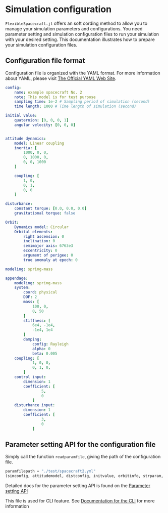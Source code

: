 # Simulation configuration

`FlexibleSpacecraft.jl` offers an soft cording method to allow you to manage your simulation parameters and configurations. You need parameter setting and simulation configuration files to run your simulation with your desired setting. This documentation illustrates how to prepare your simulation configuration files.

## Configuration file format

Configuration file is organized with the YAML format. For more information about YAML, please visit [The Official YAML Web Site](https://yaml.org/).

```yaml
config:
    name: example spacecraft No. 2
    note: This model is for test purpose
    sampling time: 1e-2 # Sampling period of simulation (second)
    time length: 1000 # Time length of simulation (second)

initial value:
    quaternion: [0, 0, 0, 1]
    angular velocity: [0, 0, 0]


attitude dynamics:
    model: Linear coupling
    inertia: [
        1000, 0, 0,
        0, 1000, 0,
        0, 0, 1000
    ]

    coupling: [
        1, 0,
        0, 1,
        0, 0
    ]

disturbance:
    constant torque: [0.0, 0.0, 0.0]
    gravitational torque: false

Orbit:
    Dynamics model: Circular
    Orbital elements:
        right ascension: 0
        inclination: 0
        semimajor axis: 6763e3
        eccentricity: 0
        argument of perigee: 0
        true anomaly at epoch: 0

modeling: spring-mass

appendage:
    modeling: spring-mass
    system:
        coord: physical
        DOF: 2
        mass: [
            100, 0,
            0, 50
        ]
        stiffness: [
            6e4, -1e4,
            -1e4, 1e4
        ]
        damping:
            config: Rayleigh
            alpha: 0
            beta: 0.005
    coupling: [
            1, 0, 0,
            0, 1, 0,
        ]
    control input:
        dimension: 1
        coefficient: [
                5,
                0
            ]
    disturbance input:
        dimension: 1
        coefficient: [
                3,
                0
            ]
```

## Parameter setting API for the configuration file

Simply call the function `readparamfile`, giving the path of the configuration file.

```julia
paramfilepath = "./test/spacecraft2.yml"
(simconfig, attitudemodel, distconfig, initvalue, orbitinfo, strparam, strmodel) = readparamfile(paramfilepath)
```

Detailed docs for the parameter setting API is found on the [Parameter setting API](@ref)

This file is used for CLI feature. See [Documentation for the CLI](@ref) for more information
